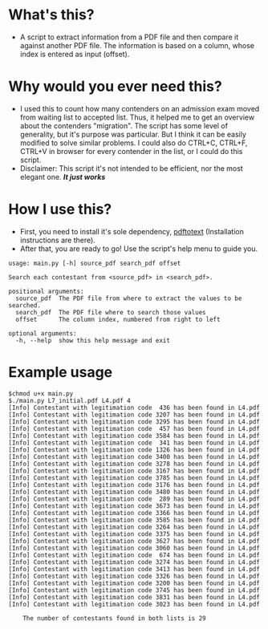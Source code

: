 # What's this?
* A script to extract information from a PDF file and then compare it against another PDF file. The information is based on a column, whose index is entered as input (offset).

# Why would you ever need this?
* I used this to count how many contenders on an admission exam moved from waiting list to accepted list. Thus, it helped me to get an overview about the contenders "migration". The script has some level of generality, but it's purpose was particular. But I think it can be easily modified to solve similar problems. I could also do CTRL+C, CTRL+F, CTRL+V in browser for every contender in the list, or I could do this script.
* Disclaimer: This script it's not intended to be efficient, nor the most elegant one. ***It just works***

# How I use this?
* First, you need to install it's sole dependency, [pdftotext](https://github.com/jalan/pdftotext) (Installation instructions are there).  
* After that, you are ready to go! Use the script's help menu to guide you.
```
usage: main.py [-h] source_pdf search_pdf offset

Search each contestant from <source_pdf> in <search_pdf>.

positional arguments:
  source_pdf  The PDF file from where to extract the values to be searched.
  search_pdf  The PDF file where to search those values
  offset      The column index, numbered from right to left

optional arguments:
  -h, --help  show this help message and exit
```

# Example usage
```
$chmod u+x main.py
$./main.py L7_initial.pdf L4.pdf 4
[Info] Contestant with legitimation code  436 has been found in L4.pdf
[Info] Contestant with legitimation code 3207 has been found in L4.pdf
[Info] Contestant with legitimation code 3295 has been found in L4.pdf
[Info] Contestant with legitimation code  457 has been found in L4.pdf
[Info] Contestant with legitimation code 3584 has been found in L4.pdf
[Info] Contestant with legitimation code  341 has been found in L4.pdf
[Info] Contestant with legitimation code 1326 has been found in L4.pdf
[Info] Contestant with legitimation code 3400 has been found in L4.pdf
[Info] Contestant with legitimation code 3278 has been found in L4.pdf
[Info] Contestant with legitimation code 3167 has been found in L4.pdf
[Info] Contestant with legitimation code 3785 has been found in L4.pdf
[Info] Contestant with legitimation code 3176 has been found in L4.pdf
[Info] Contestant with legitimation code 3480 has been found in L4.pdf
[Info] Contestant with legitimation code  289 has been found in L4.pdf
[Info] Contestant with legitimation code 3673 has been found in L4.pdf
[Info] Contestant with legitimation code 3366 has been found in L4.pdf
[Info] Contestant with legitimation code 3585 has been found in L4.pdf
[Info] Contestant with legitimation code 3264 has been found in L4.pdf
[Info] Contestant with legitimation code 3375 has been found in L4.pdf
[Info] Contestant with legitimation code 3627 has been found in L4.pdf
[Info] Contestant with legitimation code 3060 has been found in L4.pdf
[Info] Contestant with legitimation code  674 has been found in L4.pdf
[Info] Contestant with legitimation code 3274 has been found in L4.pdf
[Info] Contestant with legitimation code 3413 has been found in L4.pdf
[Info] Contestant with legitimation code 3326 has been found in L4.pdf
[Info] Contestant with legitimation code 3200 has been found in L4.pdf
[Info] Contestant with legitimation code 3745 has been found in L4.pdf
[Info] Contestant with legitimation code 3831 has been found in L4.pdf
[Info] Contestant with legitimation code 3023 has been found in L4.pdf

	The number of contestants found in both lists is 29
```
